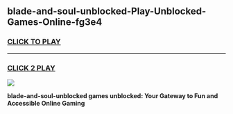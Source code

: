 
## blade-and-soul-unblocked-Play-Unblocked-Games-Online-fg3e4
<h3>
<a href="https://premium76.site?title=blade-and-soul-unblocked&ref=25A">CLICK TO PLAY</a></h3>
<hr>

<h3>
<a href="https://premium76.site?title=blade-and-soul-unblocked&ref=25A">CLICK 2 PLAY</a>
  
</h3>

<a href="https://premium76.site?title=blade-and-soul-unblocked&ref=25A"><img src="https://clearcache.store/games.png"></a>


**blade-and-soul-unblocked games unblocked: Your Gateway to Fun and Accessible Online Gaming**
